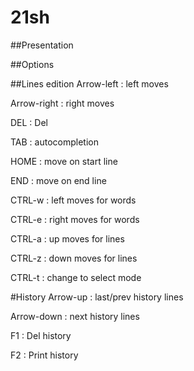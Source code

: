 # 21sh
##Presentation

##Options

##Lines edition
Arrow-left  : left moves

Arrow-right : right moves


DEL         : Del


TAB         : autocompletion

HOME        : move on start line

END         : move on end line

CTRL-w      : left moves for words

CTRL-e      : right moves for words

CTRL-a      : up moves for lines

CTRL-z      : down moves for lines

CTRL-t      : change to select mode

#History
Arrow-up    : last/prev history lines

Arrow-down  : next history lines


F1          : Del history

F2          : Print history
